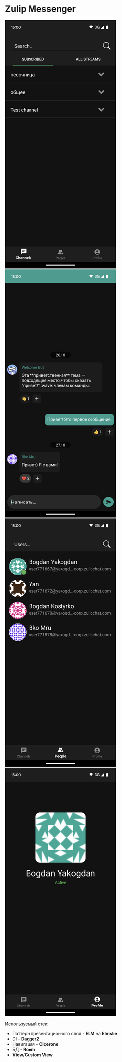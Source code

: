 # Zulip Messenger

<img src="screenshots/screenshot_1.png" width="360" alt="screenshot"> <img src="screenshots/screenshot_2.png" width="360" alt="screenshot">
<img src="screenshots/screenshot_3.png" width="360" alt="screenshot"> <img src="screenshots/screenshot_4.png" width="360" alt="screenshot">

Используемый стек:
* Паттерн презентационного слоя - **ELM** на **Elmslie**
* DI - **Dagger2**
* Навигация - **Cicerone**
* БД - **Room**
* **View**/**Custom View**